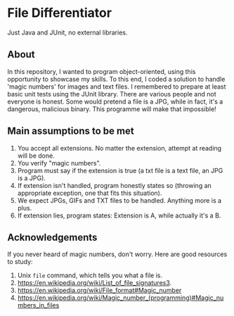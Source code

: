 # File Differentiator

Just Java and JUnit, no external libraries.

## About

In this repository, I wanted to program object-oriented, using this opportunity to showcase my skills. To this end, I coded a solution to handle 'magic numbers' for images and text files. I remembered to prepare at least basic unit tests using the JUnit library. There are various people and not everyone is honest. Some would pretend a file is a JPG, while in fact, it's a dangerous, malicious binary. This programme will make that impossible!

## Main assumptions to be met
1. You accept all extensions. No matter the extension, attempt at reading will be done.
2. You verify "magic numbers".
3. Program must say if the extension is true (a txt file is a text file, an JPG is a JPG).
4. If extension isn't handled, program honestly states so (throwing an appropriate
   exception, one that fits this situation).
5. We expect JPGs, GIFs and TXT files to be handled. Anything more is a plus.
6. If extension lies, program states: Extension is A, while actually it's a B.

## Acknowledgements
If you never heard of magic numbers, don't worry. Here are good resources to study:
1. Unix `file` command, which tells you what a file is.
2. https://en.wikipedia.org/wiki/List_of_file_signatures3.
3. https://en.wikipedia.org/wiki/File_format#Magic_number
4. https://en.wikipedia.org/wiki/Magic_number_(programming)#Magic_numbers_in_files


